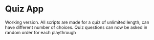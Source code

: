 Quiz App
======================================================
Working version.
All scripts are made for a quiz of unlimited length, can have different number of choices.
Quiz questions can now be asked in random order for each playthrough
